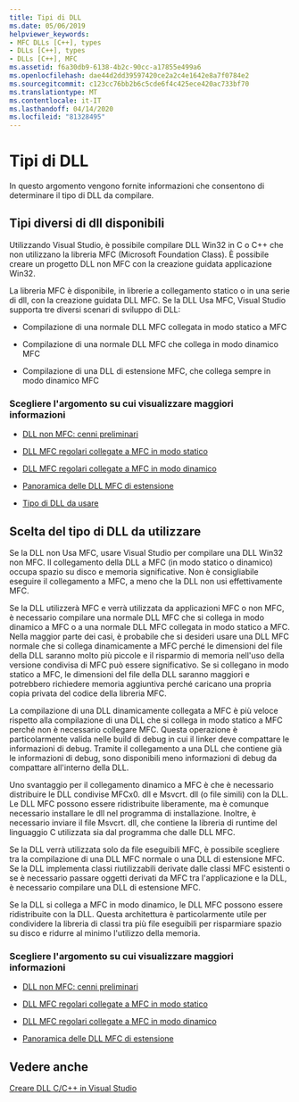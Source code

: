 ```yaml
---
title: Tipi di DLL
ms.date: 05/06/2019
helpviewer_keywords:
- MFC DLLs [C++], types
- DLLs [C++], types
- DLLs [C++], MFC
ms.assetid: f6a30db9-6138-4b2c-90cc-a17855e499a6
ms.openlocfilehash: dae44d2dd39597420ce2a2c4e1642e8a7f0784e2
ms.sourcegitcommit: c123cc76bb2b6c5cde6f4c425ece420ac733bf70
ms.translationtype: MT
ms.contentlocale: it-IT
ms.lasthandoff: 04/14/2020
ms.locfileid: "81328495"
---
```

# <a name="kinds-of-dlls"></a>Tipi di DLL

In questo argomento vengono fornite informazioni che consentono di determinare il tipo di DLL da compilare.

## <a name="different-kinds-of-dlls-available"></a><a name="_core_the_different_kinds_of_dlls_available_with_visual_c.2b2b"></a>Tipi diversi di dll disponibili

Utilizzando Visual Studio, è possibile compilare DLL Win32 in C o C++ che non utilizzano la libreria MFC (Microsoft Foundation Class). È possibile creare un progetto DLL non MFC con la creazione guidata applicazione Win32.

La libreria MFC è disponibile, in librerie a collegamento statico o in una serie di dll, con la creazione guidata DLL MFC. Se la DLL Usa MFC, Visual Studio supporta tre diversi scenari di sviluppo di DLL:

- Compilazione di una normale DLL MFC collegata in modo statico a MFC

- Compilazione di una normale DLL MFC che collega in modo dinamico MFC

- Compilazione di una DLL di estensione MFC, che collega sempre in modo dinamico MFC

### <a name="what-do-you-want-to-know-more-about"></a>Scegliere l'argomento su cui visualizzare maggiori informazioni

- [DLL non MFC: cenni preliminari](non-mfc-dlls-overview.md)

- [DLL MFC regolari collegate a MFC in modo statico](regular-dlls-statically-linked-to-mfc.md)

- [DLL MFC regolari collegate a MFC in modo dinamico](regular-dlls-dynamically-linked-to-mfc.md)

- [Panoramica delle DLL MFC di estensione](extension-dlls-overview.md)

- [Tipo di DLL da usare](#_core_which_kind_of_dll_to_use)

## <a name="deciding-which-kind-of-dll-to-use"></a><a name="_core_which_kind_of_dll_to_use"></a>Scelta del tipo di DLL da utilizzare

Se la DLL non Usa MFC, usare Visual Studio per compilare una DLL Win32 non MFC. Il collegamento della DLL a MFC (in modo statico o dinamico) occupa spazio su disco e memoria significative. Non è consigliabile eseguire il collegamento a MFC, a meno che la DLL non usi effettivamente MFC.

Se la DLL utilizzerà MFC e verrà utilizzata da applicazioni MFC o non MFC, è necessario compilare una normale DLL MFC che si collega in modo dinamico a MFC o a una normale DLL MFC collegata in modo statico a MFC. Nella maggior parte dei casi, è probabile che si desideri usare una DLL MFC normale che si collega dinamicamente a MFC perché le dimensioni del file della DLL saranno molto più piccole e il risparmio di memoria nell'uso della versione condivisa di MFC può essere significativo. Se si collegano in modo statico a MFC, le dimensioni del file della DLL saranno maggiori e potrebbero richiedere memoria aggiuntiva perché caricano una propria copia privata del codice della libreria MFC.

La compilazione di una DLL dinamicamente collegata a MFC è più veloce rispetto alla compilazione di una DLL che si collega in modo statico a MFC perché non è necessario collegare MFC. Questa operazione è particolarmente valida nelle build di debug in cui il linker deve compattare le informazioni di debug. Tramite il collegamento a una DLL che contiene già le informazioni di debug, sono disponibili meno informazioni di debug da compattare all'interno della DLL.

Uno svantaggio per il collegamento dinamico a MFC è che è necessario distribuire le DLL condivise MFCx0. dll e Msvcrt. dll (o file simili) con la DLL. Le DLL MFC possono essere ridistribuite liberamente, ma è comunque necessario installare le dll nel programma di installazione. Inoltre, è necessario inviare il file Msvcrt. dll, che contiene la libreria di runtime del linguaggio C utilizzata sia dal programma che dalle DLL MFC.

Se la DLL verrà utilizzata solo da file eseguibili MFC, è possibile scegliere tra la compilazione di una DLL MFC normale o una DLL di estensione MFC. Se la DLL implementa classi riutilizzabili derivate dalle classi MFC esistenti o se è necessario passare oggetti derivati da MFC tra l'applicazione e la DLL, è necessario compilare una DLL di estensione MFC.

Se la DLL si collega a MFC in modo dinamico, le DLL MFC possono essere ridistribuite con la DLL. Questa architettura è particolarmente utile per condividere la libreria di classi tra più file eseguibili per risparmiare spazio su disco e ridurre al minimo l'utilizzo della memoria.

### <a name="what-do-you-want-to-know-more-about"></a>Scegliere l'argomento su cui visualizzare maggiori informazioni

- [DLL non MFC: cenni preliminari](non-mfc-dlls-overview.md)

- [DLL MFC regolari collegate a MFC in modo statico](regular-dlls-statically-linked-to-mfc.md)

- [DLL MFC regolari collegate a MFC in modo dinamico](regular-dlls-dynamically-linked-to-mfc.md)

- [Panoramica delle DLL MFC di estensione](extension-dlls-overview.md)

## <a name="see-also"></a>Vedere anche

[Creare DLL C/C++ in Visual Studio](dlls-in-visual-cpp.md)
